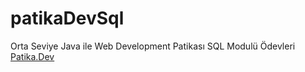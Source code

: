 # patikaDevSql
Orta Seviye Java ile Web Development Patikası SQL Modulü Ödevleri
[Patika.Dev](www.patika.dev)
